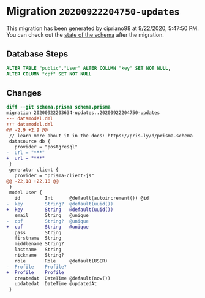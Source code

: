 # Migration `20200922204750-updates`

This migration has been generated by cipriano98 at 9/22/2020, 5:47:50 PM.
You can check out the [state of the schema](./schema.prisma) after the migration.

## Database Steps

```sql
ALTER TABLE "public"."User" ALTER COLUMN "key" SET NOT NULL,
ALTER COLUMN "cpf" SET NOT NULL
```

## Changes

```diff
diff --git schema.prisma schema.prisma
migration 20200922203634-updates..20200922204750-updates
--- datamodel.dml
+++ datamodel.dml
@@ -2,9 +2,9 @@
 // learn more about it in the docs: https://pris.ly/d/prisma-schema
 datasource db {
   provider = "postgresql"
-  url = "***"
+  url = "***"
 }
 generator client {
   provider = "prisma-client-js"
@@ -22,18 +22,18 @@
 }
 model User {
   id         Int      @default(autoincrement()) @id
-  key        String?  @default(uuid())
+  key        String   @default(uuid())
   email      String   @unique
-  cpf        String?  @unique
+  cpf        String   @unique
   pass       String
   firstname  String
   middlename String?
   lastname   String
   nickname   String?
   role       Role     @default(USER)
-  Profile    Profile?
+  Profile    Profile
   createdat  DateTime @default(now())
   updatedat  DateTime @updatedAt
 }
```


